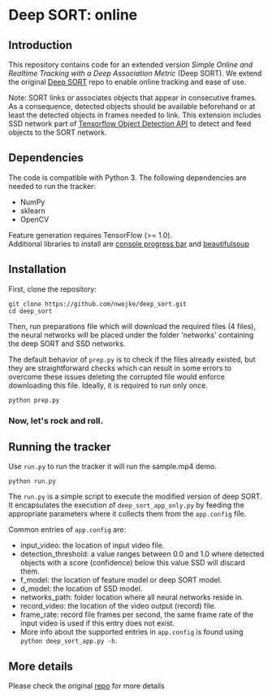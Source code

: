 
# Deep SORT: online

## Introduction

This repository contains code for an extended version *Simple Online and Realtime Tracking with a Deep Association Metric* (Deep SORT).
We extend the original [Deep SORT](https://github.com/nwojke/deep_sort) repo to enable online tracking and ease of use. 

Note: SORT links or associates objects that appear in consecutive frames. As a consequence, detected objects should be available beforehand or at least the detected objects in frames needed to link. This extension includes SSD network part of [Tensorflow Object Detection API](https://github.com/tensorflow/models/tree/master/research/object_detection) to detect and feed objects to the SORT network.

## Dependencies

The code is compatible with Python 3. The following dependencies are
needed to run the tracker:

* NumPy
* sklearn
* OpenCV

Feature generation requires TensorFlow (>= 1.0).  
Additional libraries to install are [console progress bar](https://pypi.org/project/console-progressbar/) and [beautifulsoup](https://pypi.org/project/beautifulsoup4/)

## Installation

First, clone the repository:
```
git clone https://github.com/nwojke/deep_sort.git
cd deep_sort
```

Then, run preparations file which will download the required files (4 files), the neural networks will be placed under the folder 'networks' containing the deep SORT and SSD networks.

The default behavior of ```prep.py``` is to check if the files already existed, but they are straightforward checks which can result in some errors to overcome these issues deleting the corrupted file would enforce downloading this file. Ideally, it is required to run only once.


``` 
python prep.py 
```

### Now, let's rock and roll.

## Running the tracker
Use ```run.py``` to run the tracker it will run the sample.mp4 demo. 
```
python run.py
```

The ```run.py``` is a simple script to execute the modified version of deep SORT. It encapsulates the execution of ```deep_sort_app_only.py``` by feeding the appropriate parameters where it collects them from the ```app.config``` file.


Common entries of ```app.config``` are: 

  - input_video: the location of input video file.
  - detection_threshold: a value ranges between 0.0 and 1.0 where detected objects with a score (confidence) below this value SSD will discard them.
  - f_model: the location of feature model or deep SORT model.
  - d_model: the location of SSD model.
  - networks_path: folder location where all neural networks reside in.
  - record_video: the location of the video output (record) file.
  - frame_rate: record file frames per second, the same frame rate of the input video is used if this entry does not exist.
  - More info about the supported entries in ```app.config``` is found using ```python deep_sort_app.py -h```.



## More details

Please check the original [repo](https://github.com/nwojke/deep_sort) for more details
